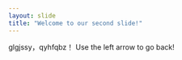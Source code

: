 ```yaml
---
layout: slide
title: "Welcome to our second slide!"
---
```

glgjssy，qyhfqbz！
Use the left arrow to go back!